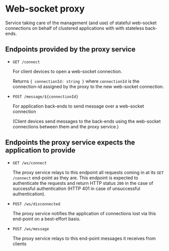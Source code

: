 # Web-socket proxy

Service taking care of the management (and use) of stateful web-socket connections on behalf of clustered applications with with stateless back-ends.

## Endpoints provided by the proxy service

* `GET /connect`
  
  For client devices to open a web-socket connection.

  Returns `{ connectionId: string }`
  where `connectionId` is the connection-id assigned by the proxy to the new web-socket connection.

* `POST /message/${connectionId}`

  For application back-ends to send message over a web-socket connection

  (Client devices send messages to the back-ends using the web-socket connections between them and the proxy service.)

## Endpoints the proxy service expects the application to provide

* `GET /ws/connect`

  The proxy service relays to this endpoint all requests coming in
  at its `GET /connect` end-point as they are. This endpoint
  is expected to authenticate the requests and return HTTP status `200` in the case of successful authentication (HTTP 401 in case of unsuccessful authentication).

* `POST /ws/disconnected`

  The proxy service notifies the application of connections lost via this end-point on a best-effort basis.

* `POST /ws/message`

  The proxy service relays to this end-point messages it receives from clients
